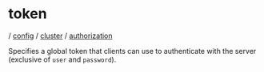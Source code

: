 # token

/ [config](/reference/config/index.md) / [cluster](/reference/config/config/cluster/index.md) / [authorization](/reference/config/config/cluster/authorization/index.md) 

Specifies a global token that clients can use to authenticate with
the server (exclusive of `user` and `password`).

